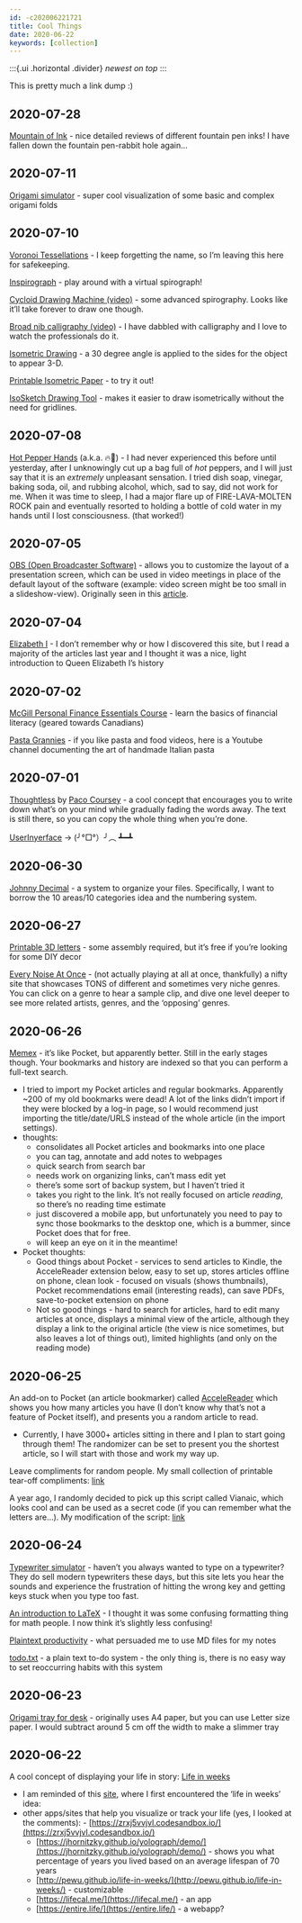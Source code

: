 ```yaml
---
id: -c202006221721
title: Cool Things
date: 2020-06-22
keywords: [collection]
---
```

:::{.ui .horizontal .divider}
*newest on top*
:::

This is pretty much a link dump :)

## 2020-07-28
[Mountain of Ink](https://www.mountainofink.com/) - nice detailed reviews of different fountain pen inks! I have fallen down the fountain pen-rabbit hole again…

## 2020-07-11
[Origami simulator](http://apps.amandaghassaei.com/OrigamiSimulator/) - super cool visualization of some basic and complex origami folds

## 2020-07-10
[Voronoi Tessellations](https://blogs.scientificamerican.com/observations/voronoi-tessellations-and-scutoids-are-everywhere/) - I keep forgetting the name, so I’m leaving this here for safekeeping.

[Inspirograph](https://nathanfriend.io/inspirograph/) - play around with a virtual spirograph!

[Cycloid Drawing Machine (video)](https://youtu.be/X5uZ6JwmTbc) - some advanced spirography. Looks like it’ll take forever to draw one though.

[Broad nib calligraphy (video)](https://youtu.be/AatKSMTUbks) - I have dabbled with calligraphy and I love to watch the professionals do it.

[Isometric Drawing](http://www.technologystudent.com/prddes1/drawtec2.html) - a 30 degree angle is applied to the sides for the object to appear 3-D.

[Printable Isometric Paper](https://www.printablepaper.net/category/isometric_graph) - to try it out!

[IsoSketch Drawing Tool](https://youtu.be/ipGHnmAorAI) - makes it easier to draw isometrically without the need for gridlines.

## 2020-07-08
[Hot Pepper Hands](https://www.thekitchn.com/the-best-remedies-for-hot-pepper-hands-tips-from-the-kitchn-208527) (a.k.a. 🔥🙌) - I had never experienced this before until yesterday, after I unknowingly cut up a bag full of *hot* peppers, and I will just say that it is an *extremely* unpleasant sensation. I tried dish soap, vinegar, baking soda, oil, and rubbing alcohol, which, sad to say, did not work for me. When it was time to sleep, I had a major flare up of FIRE-LAVA-MOLTEN ROCK pain and eventually resorted to holding a bottle of cold water in my hands until I lost consciousness. (that worked!)

## 2020-07-05
[OBS (Open Broadcaster Software)](https://obsproject.com/) - allows you to customize the  layout of a presentation screen, which can be used in video meetings in place of the default layout of the software (example: video screen might be too small in a slideshow-view). Originally seen in this [article](https://medium.com/@cs50/teaching-from-home-via-zoom-c3b336446fbc).

## 2020-07-04
[Elizabeth I](https://www.elizabethi.org/) - I don’t remember why or how I discovered this site, but I read a majority of the articles last year and I thought it was a nice, light introduction to Queen Elizabeth I’s history

## 2020-07-02
[McGill Personal Finance Essentials Course](https://mcgillpersonalfinance.com/) - learn the basics of financial literacy (geared towards Canadians)

[Pasta Grannies](https://www.youtube.com/user/pastagrannies) - if you like pasta and food videos, here is a Youtube channel documenting the art of handmade Italian pasta

## 2020-07-01
[Thoughtless](https://thoughtless.now.sh/) by [Paco Coursey](https://paco.im/blog/be-thoughtless) - a cool concept that encourages you to write down what’s on your mind while gradually fading the words away. The text is still there, so you can copy the whole thing when you’re done.

[UserInyerface](https://userinyerface.com/) → (╯°□°）╯︵ ┻━┻

## 2020-06-30
[Johnny Decimal](https://johnnydecimal.com/) - a system to organize your files. Specifically, I want to borrow the 10 areas/10 categories idea and the numbering system.

## 2020-06-27
[Printable 3D letters](https://mrprintables.com/3d-alphabet-templates.html) - some assembly required, but it’s free if you’re looking for some DIY decor

[Every Noise At Once](http://everynoise.com/) - (not actually playing at all at once, thankfully) a nifty site that showcases TONS of different and sometimes very niche genres. You can click on a genre to hear a sample clip, and dive one level deeper to see more related artists, genres, and the ‘opposing’ genres.

## 2020-06-26
[Memex](https://getmemex.com/#) - it’s like Pocket, but apparently better. Still in the early stages though. Your bookmarks and history are indexed so that you can perform a full-text search.
- I tried to import my Pocket articles and regular bookmarks. Apparently ~200 of my old bookmarks were dead! A lot of the links didn’t import if they were blocked by a log-in page, so I would recommend just importing the title/date/URLS instead of the whole article (in the import settings).
- thoughts: 
    - consolidates all Pocket articles and bookmarks into one place
    - you can tag, annotate and add notes to webpages
    - quick search from search bar
    - needs work on organizing links, can’t mass edit yet
    - there’s some sort of backup system, but I haven’t tried it
    - takes you right to the link. It’s not really focused on article *reading*, so there’s no reading time estimate
    - just discovered a mobile app, but unfortunately you need to pay to sync those bookmarks to the desktop one, which is a bummer, since Pocket does that for free.
    - will keep an eye on it in the meantime!
- Pocket thoughts:
    - Good things about Pocket - services to send articles to Kindle, the AcceleReader extension below, easy to set up, stores articles offline on phone, clean look - focused on visuals (shows thumbnails), Pocket recommendations email (interesting reads), can save PDFs, save-to-pocket extension on phone
    - Not so good things - hard to search for articles, hard to edit many articles at once, displays a minimal view of the article, although they display a link to the original article (the view is nice sometimes, but also leaves a lot of things out), limited highlights (and only on the reading mode)

## 2020-06-25
An add-on to Pocket (an article bookmarker) called [AcceleReader](https://chrome.google.com/webstore/detail/accelereader-power-up-you/ndaldjfflhocdageglcnflfanmdhgfbi) which shows you how many articles you have (I don’t know why that’s not a feature of Pocket itself), and presents you a random article to read. 
- Currently, I have 3000+ articles sitting in there and I plan to start going through them! The randomizer can be set to present you the shortest article, so I will start with those and work my way up.

Leave compliments for random people. My small collection of printable tear-off compliments: [link](https://www.reddit.com/r/NewEveryDay/comments/bdible/leave_compliments_for_random_people/)

A year ago, I randomly decided to pick up this script called Vianaic, which looks cool and can be used as a secret code (if you can remember what the letters are…). My modification of the script: [link](https://www.reddit.com/r/vianaic/comments/at9ia4/my_new_modified_script/)

## 2020-06-24
[Typewriter simulator](https://uniqcode.com/typewriter/) - haven’t you always wanted to type on a typewriter? They do sell modern typewriters these days, but this site lets you hear the sounds and experience the frustration of hitting the wrong key and getting keys stuck when you type too fast.

[An introduction to LaTeX](https://trms.me/a-gentle-introduction-to-latex/) - I thought it was some confusing formatting thing for math people. I now think it’s slightly less confusing!

[Plaintext productivity](http://plaintext-productivity.net/) - what persuaded me to use MD files for my notes

[todo.txt](https://github.com/todotxt/todo.txt) - a plain text to-do system - the only thing is, there is no easy way to set reoccurring habits with this system

## 2020-06-23
[Origami tray for desk](https://www.paperkawaii.com/origami-long-tray-tutorial/) - originally uses A4 paper, but you can use Letter size paper. I would subtract around 5 cm off the width to make a slimmer tray

## 2020-06-22
A cool concept of displaying your life in story: [Life in weeks](https://notes.busterbenson.com/life-in-weeks)
   - I am reminded of this [site](https://waitbutwhy.com/2014/05/life-weeks.html), where I first encountered the ‘life in weeks’ idea: 
   - other apps/sites that help you visualize or track your life (yes, I looked at the comments):
    - [https://zrxj5vvjvl.codesandbox.io/](https://zrxj5vvjvl.codesandbox.io/)
     - [https://jhornitzky.github.io/yolograph/demo/](https://jhornitzky.github.io/yolograph/demo/) - shows you what percentage of years you lived based on an average lifespan of 70 years
     - [http://pewu.github.io/life-in-weeks/](http://pewu.github.io/life-in-weeks/) - customizable
     - [https://lifecal.me/](https://lifecal.me/) - an app
     - [https://entire.life/](https://entire.life/) - a webapp?

